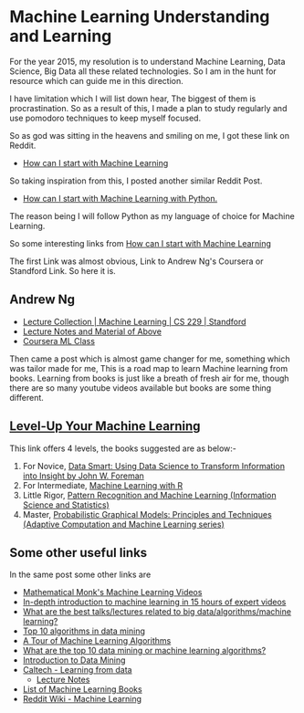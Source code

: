 # Machine Learning Understanding and Learning #

For the year 2015, my resolution is to understand Machine Learning, Data Science, Big Data all these related technologies. So I am in the hunt for resource which can guide me in this direction.

I have limitation which I will list down hear, The biggest of them is procrastination. So as a result of this, I made a plan to study regularly and use pomodoro techniques to keep myself focused. 

So as god was sitting in the heavens and smiling on me, I got these link on Reddit.

* [How can I start with Machine Learning ](http://www.reddit.com/r/MachineLearning/comments/2ntxgt/how_can_i_start_with_machine_learning/)

So taking inspiration from this, I posted another similar Reddit Post.

* [How can I start with Machine Learning with Python.](http://www.reddit.com/r/learnpython/comments/2nujc5/how_can_i_start_with_machine_learning_with_python/)

The reason being I will follow Python as my language of choice for Machine Learning.

So some interesting links from [How can I start with Machine Learning ](http://www.reddit.com/r/MachineLearning/comments/2ntxgt/how_can_i_start_with_machine_learning/)

The first Link was almost obvious, Link to Andrew Ng's Coursera or Standford Link. So here it is.

## Andrew Ng ##

* [Lecture Collection | Machine Learning | CS 229 | Standford ](https://www.youtube.com/playlist?list=PLA89DCFA6ADACE599)
* [Lecture Notes and Material of Above ](http://cs229.stanford.edu/materials.html)
* [Coursera ML Class](https://class.coursera.org/ml-007)



Then came a post which is almost game changer for me, something which was tailor made for me, This is a road map to learn Machine learning from books. Learning from books is just like a breath of fresh air for me, though there are so many youtube videos available but books are some thing different.

## [Level-Up Your Machine Learning ](http://www.metacademy.org/roadmaps/cjrd/level-up-your-ml) ##

This link offers 4 levels, the books suggested are as below:-

1. For Novice, [Data Smart: Using Data Science to Transform Information into Insight by John W. Foreman ](http://www.amazon.com/gp/product/111866146X/ref=as_li_qf_sp_asin_il_tl?ie=UTF8&camp=1789&creative=9325&creativeASIN=111866146X&linkCode=as2&tag=metacademy-20&linkId=FXCXLE6R5JAUQ3DR)
2. For Intermediate, [Machine Learning with R](http://www.amazon.com/gp/product/1782162143/ref=as_li_qf_sp_asin_il_tl?ie=UTF8&camp=1789&creative=9325&creativeASIN=1782162143&linkCode=as2&tag=metacademy-20&linkId=A7H4IRYIG6O64SD4)
3. Little Rigor, [Pattern Recognition and Machine Learning (Information Science and Statistics)](http://www.amazon.com/gp/product/0387310738/ref=as_li_qf_sp_asin_il_tl?ie=UTF8&camp=1789&creative=9325&creativeASIN=0387310738&linkCode=as2&tag=metacademy-20&linkId=RBNXLMWNVGBWAHJ5)
4. Master, [Probabilistic Graphical Models: Principles and Techniques (Adaptive Computation and Machine Learning series)](http://www.amazon.com/gp/product/0262013193/ref=as_li_qf_sp_asin_il_tl?ie=UTF8&camp=1789&creative=9325&creativeASIN=0262013193&linkCode=as2&tag=metacademy-20&linkId=7ASBQV6PFQBTBMNI)


## Some other useful links ##

In the same post some other links are

* [Mathematical Monk's Machine Learning Videos](https://www.youtube.com/playlist?list=PLD0F06AA0D2E8FFBA)
* [In-depth introduction to machine learning in 15 hours of expert videos](http://www.dataschool.io/15-hours-of-expert-machine-learning-videos/)
* [What are the best talks/lectures related to big data/algorithms/machine learning?](http://www.quora.com/What-are-the-best-talks-lectures-related-to-big-data-algorithms-machine-learning)
* [Top 10 algorithms in data mining ](http://www.cs.uvm.edu/~icdm/algorithms/10Algorithms-08.pdf)
* [A Tour of Machine Learning Algorithms](http://machinelearningmastery.com/a-tour-of-machine-learning-algorithms/)
* [What are the top 10 data mining or machine learning algorithms?](https://www.quora.com/What-are-the-top-10-data-mining-or-machine-learning-algorithms)
* [Introduction to Data Mining ](http://www-users.cs.umn.edu/~kumar/dmbook/index.php)
* [Caltech - Learning from data ](https://www.youtube.com/playlist?list=PLD63A284B7615313A)
    - [Lecture Notes](https://work.caltech.edu/telecourse.html)
* [List of Machine Learning Books ](http://www.reddit.com/r/MachineLearning/comments/1jeawf/machine_learning_books/)
* [Reddit Wiki - Machine Learning ](http://www.reddit.com/r/MachineLearning/wiki/index)


